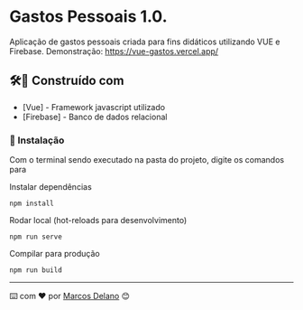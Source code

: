 # Gastos Pessoais 1.0.

Aplicação de gastos pessoais criada para fins didáticos utilizando VUE e Firebase.
Demonstração: https://vue-gastos.vercel.app/

## 🛠️🚀 Construído com

* [Vue] - Framework javascript utilizado
* [Firebase] - Banco de dados relacional

### 🔧 Instalação

Com o terminal sendo executado na pasta do projeto, digite os comandos para

Instalar dependências

```
npm install
```

Rodar local (hot-reloads para desenvolvimento)
```
npm run serve
```
Compilar para produção
```
npm run build
```




---
⌨️ com ❤️ por [Marcos Delano](https://github.com/marcosdgomes) 😊